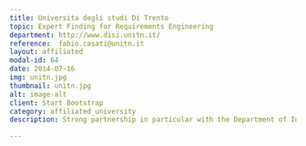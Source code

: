 ```yaml
---
title: Universita degli studi Di Trento
topic: Expert Finding for Requirements Engineering
department: http://www.disi.unitn.it/
reference:  fabio.casati@unitn.it
layout: affiliated
modal-id: 64
date: 2014-07-16
img: unitn.jpg 
thumbnail: unitn.jpg
alt: image-alt
client: Start Bootstrap
category: affiliated_university
description: Strong partnership in particular with the Department of Information Engineering and Computer Science (DISI)

---
```

